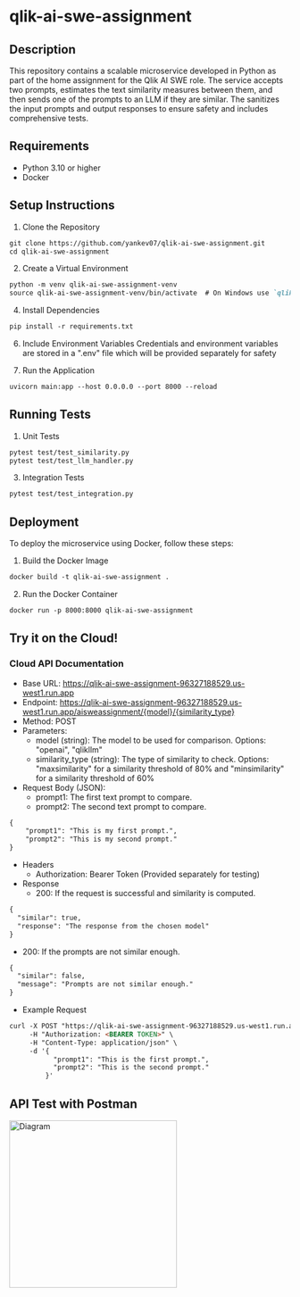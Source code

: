 # qlik-ai-swe-assignment

## Description
This repository contains a scalable microservice developed in Python as part of the home assignment for the Qlik AI SWE role. The service accepts two prompts, estimates the text similarity measures between them, and then sends one of the prompts to an LLM if they are similar. The sanitizes the input prompts and output responses to ensure safety and includes comprehensive tests.

## Requirements
- Python 3.10 or higher
- Docker


## Setup Instructions
1. Clone the Repository

````markdown
git clone https://github.com/yankev07/qlik-ai-swe-assignment.git
cd qlik-ai-swe-assignment
````

2. Create a Virtual Environment
````markdown
python -m venv qlik-ai-swe-assignment-venv
source qlik-ai-swe-assignment-venv/bin/activate  # On Windows use `qlik-ai-swe-assignment-venv\Scripts\activate`
````

4. Install Dependencies
````markdown
pip install -r requirements.txt
````

6. Include Environment Variables
Credentials and environment variables are stored in a ".env" file which will be provided separately for safety

8. Run the Application
````markdown
uvicorn main:app --host 0.0.0.0 --port 8000 --reload
````

## Running Tests
1. Unit Tests
````markdown
pytest test/test_similarity.py
pytest test/test_llm_handler.py
````

3. Integration Tests
````markdown
pytest test/test_integration.py
````

   
## Deployment
To deploy the microservice using Docker, follow these steps:
1. Build the Docker Image
````markdown
docker build -t qlik-ai-swe-assignment .
````

2. Run the Docker Container
````markdown
docker run -p 8000:8000 qlik-ai-swe-assignment
````

## Try it on the Cloud!
### Cloud API Documentation

- Base URL: https://qlik-ai-swe-assignment-96327188529.us-west1.run.app
- Endpoint: https://qlik-ai-swe-assignment-96327188529.us-west1.run.app/aisweassignment/{model}/{similarity_type}
- Method: POST
- Parameters:
   - model (string): The model to be used for comparison. Options: "openai", "qlikllm"
   - similarity_type (string): The type of similarity to check. Options: "maxsimilarity" for a similarity threshold of 80% and "minsimilarity" for a similarity threshold of 60%
- Request Body (JSON):
   - prompt1: The first text prompt to compare.
   - prompt2: The second text prompt to compare.
````markdown
{
    "prompt1": "This is my first prompt.",
    "prompt2": "This is my second prompt."
}
````
- Headers
   - Authorization: Bearer Token (Provided separately for testing)
- Response
   - 200: If the request is successful and similarity is computed.
````markdown
{
  "similar": true,
  "response": "The response from the chosen model"
}
````
   - 200: If the prompts are not similar enough.
````markdown
{
  "similar": false,
  "message": "Prompts are not similar enough."
}
````
- Example Request
````markdown
curl -X POST "https://qlik-ai-swe-assignment-96327188529.us-west1.run.app/aisweassignment/openai/maxsimilarity" \
     -H "Authorization: <BEARER TOKEN>" \
     -H "Content-Type: application/json" \
     -d '{
           "prompt1": "This is the first prompt.",
           "prompt2": "This is the second prompt."
         }'
````

## API Test with Postman
<img src="https://drive.google.com/file/d/1FpK8g14Y-KDyvmWBghqS8meH2jgvpX29/view?usp=sharing" alt="Diagram" width="300"/>

